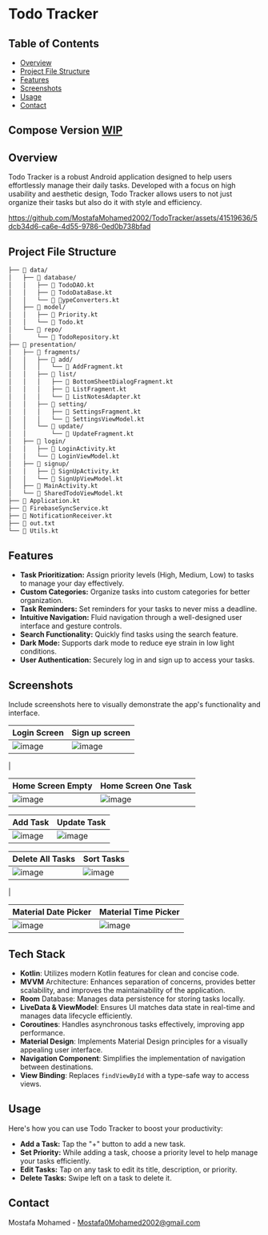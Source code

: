 # Todo Tracker

## Table of Contents
- [Overview](#overview)
- [Project File Structure](#project-file-structure)
- [Features](#features)
- [Screenshots](#screenshots)
- [Usage](#usage)
- [Contact](#contact)
## Compose Version [WIP](https://github.com/MostafaMohamed2002/Todo-Tracker-Compose)

## Overview
Todo Tracker is a robust Android application designed to help users effortlessly manage their daily tasks. Developed with a focus on high usability and aesthetic design, Todo Tracker allows users to not just organize their tasks but also do it with style and efficiency.
</br>

https://github.com/MostafaMohamed2002/TodoTracker/assets/41519636/5dcb34d6-ca6e-4d55-9786-0ed0b738bfad

## Project File Structure
```bash
├── 📁 data/
│   ├── 📁 database/
│   │   ├── 📄 TodoDAO.kt
│   │   ├── 📄 TodoDataBase.kt
│   │   └── 📄 📁ypeConverters.kt
│   ├── 📁 model/
│   │   ├── 📄 Priority.kt
│   │   └── 📄 Todo.kt
│   └── 📁 repo/
│       └── 📄 TodoRepository.kt
├── 📁 presentation/
│   ├── 📁 fragments/
│   │   ├── 📁 add/
│   │   │   └── 📄 AddFragment.kt
│   │   ├── 📁 list/
│   │   │   ├── 📄 BottomSheetDialogFragment.kt
│   │   │   ├── 📄 ListFragment.kt
│   │   │   └── 📄 ListNotesAdapter.kt
│   │   ├── 📁 setting/
│   │   │   ├── 📄 SettingsFragment.kt
│   │   │   └── 📄 SettingsViewModel.kt
│   │   └── 📁 update/
│   │       └── 📄 UpdateFragment.kt
│   ├── 📁 login/
│   │   ├── 📄 LoginActivity.kt
│   │   └── 📄 LoginViewModel.kt
│   ├── 📁 signup/
│   │   ├── 📄 SignUpActivity.kt
│   │   └── 📄 SignUpViewModel.kt
│   ├── 📄 MainActivity.kt
│   └── 📄 SharedTodoViewModel.kt
├── 📄 Application.kt
├── 📄 FirebaseSyncService.kt
├── 📄 NotificationReceiver.kt
├── 📄 out.txt
└── 📄 Utils.kt
```
## Features
- **Task Prioritization:** Assign priority levels (High, Medium, Low) to tasks to manage your day effectively.
- **Custom Categories:** Organize tasks into custom categories for better organization.
- **Task Reminders:** Set reminders for your tasks to never miss a deadline.
- **Intuitive Navigation:** Fluid navigation through a well-designed user interface and gesture controls.
- **Search Functionality:** Quickly find tasks using the search feature.
- **Dark Mode:** Supports dark mode to reduce eye strain in low light conditions.
- **User Authentication:** Securely log in and sign up to access your tasks.

## Screenshots
Include screenshots here to visually demonstrate the app's functionality and interface.


| Login Screen          | Sign up screen          |
| -------------------------- | ----------------------------- |
| ![image](https://github.com/MostafaMohamed2002/TodoTracker/assets/41519636/c48cc7a9-0cd6-4604-afa4-6dde2263d6b0) | ![image](https://github.com/MostafaMohamed2002/TodoTracker/assets/41519636/1a493bf1-cc91-4989-9b0b-846d73a26190)
 |

| Home Screen Empty          | Home Screen One Task          |
| -------------------------- | ----------------------------- |
| ![image](https://github.com/MostafaMohamed2002/TodoTracker/assets/41519636/f52a4517-1e06-44a2-8199-d0ee18567a35)| ![image](https://github.com/MostafaMohamed2002/TodoTracker/assets/41519636/30a8cc91-8f6b-45cc-afe5-1d44f8efccce)|

| Add Task                   | Update Task                   |
| -------------------------- | ----------------------------- |
| ![image](https://github.com/MostafaMohamed2002/TodoTracker/assets/41519636/1d35faed-704f-4784-a2aa-614ffb1bf445) | ![image](https://github.com/MostafaMohamed2002/TodoTracker/assets/41519636/c4c886c1-ce7e-4a0e-8ea7-98de6ebda5ba) |

| Delete All Tasks                   | Sort Tasks                   |
| -------------------------- | ----------------------------- |
|![image](https://github.com/MostafaMohamed2002/TodoTracker/assets/41519636/06aa057f-8cf5-4bf8-92f3-4d0539b95ae7) | ![image](https://github.com/MostafaMohamed2002/TodoTracker/assets/41519636/8f2dc095-f615-47c4-a799-e4f8d4721781)
 |

| Material Date Picker | Material Time Picker         |
| -------------------------- | ----------------------------- |
|![image](https://github.com/MostafaMohamed2002/TodoTracker/assets/41519636/4704d356-22d0-49f0-a930-599653bc149f)| ![image](https://github.com/MostafaMohamed2002/TodoTracker/assets/41519636/0f9ac20d-ca81-4d3a-8d4f-3d19583e3c22) |


## Tech Stack
- **Kotlin**: Utilizes modern Kotlin features for clean and concise code.
- **MVVM** Architecture: Enhances separation of concerns, provides better scalability, and improves the maintainability of the application.
- **Room** Database: Manages data persistence for storing tasks locally.
- **LiveData & ViewModel**: Ensures UI matches data state in real-time and manages data lifecycle efficiently.
- **Coroutines**: Handles asynchronous tasks effectively, improving app performance.
- **Material Design**: Implements Material Design principles for a visually appealing user interface.
- **Navigation Component**: Simplifies the implementation of navigation between destinations.
- **View Binding**: Replaces `findViewById` with a type-safe way to access views.
  
## Usage
Here's how you can use Todo Tracker to boost your productivity:

- **Add a Task:** Tap the "+" button to add a new task.
- **Set Priority:** While adding a task, choose a priority level to help manage your tasks efficiently.
- **Edit Tasks:** Tap on any task to edit its title, description, or priority.
- **Delete Tasks:** Swipe left on a task to delete it.
## Contact
Mostafa Mohamed - Mostafa0Mohamed2002@gmail.com





